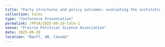 ```yaml
---
title: "Party structures and policy outcomes: evaluating the institutional conditions for gender-responsive policymaking in Canadian local politics"
collection: talks
type: "Conference Presentation"
permalink: /PPSA/2025-09-20-talk-1
venue: "Prairie Political Science Association"
date: 2025-09-20
location: "Banff, AB, Canada"
---
```

